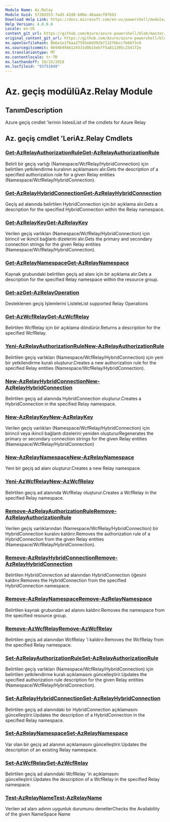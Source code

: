 ```yaml
---
Module Name: Az.Relay
Module Guid: 5728d353-7ad5-42d8-b00a-46aaecf07b91
Download Help Link: https://docs.microsoft.com/en-us/powershell/module/az.relay
Help Version: 4.0.0.0
Locale: en-US
content_git_url: https://github.com/Azure/azure-powershell/blob/master/src/Relay/Relay/help/Az.Relay.md
original_content_git_url: https://github.com/Azure/azure-powershell/blob/master/src/Relay/Relay/help/Az.Relay.md
ms.openlocfilehash: 8b6e1e1fbaa27593e6d392b7132fbbccfb66f3c6
ms.sourcegitcommit: 0b94b9566124331d0b15eb7f5a811305c254172e
ms.translationtype: MT
ms.contentlocale: tr-TR
ms.lasthandoff: 10/15/2019
ms.locfileid: "93751048"
---
```

# <span data-ttu-id="2dc23-101">Az. geçiş modülü</span><span class="sxs-lookup"><span data-stu-id="2dc23-101">Az.Relay Module</span></span>
## <span data-ttu-id="2dc23-102">Tanım</span><span class="sxs-lookup"><span data-stu-id="2dc23-102">Description</span></span>
<span data-ttu-id="2dc23-103">Azure geçiş cmdlet 'lerinin listesi</span><span class="sxs-lookup"><span data-stu-id="2dc23-103">List of the cmdlets for Azure Relay</span></span>

## <span data-ttu-id="2dc23-104">Az. geçiş cmdlet 'Leri</span><span class="sxs-lookup"><span data-stu-id="2dc23-104">Az.Relay Cmdlets</span></span>
### [<span data-ttu-id="2dc23-105">Get-AzRelayAuthorizationRule</span><span class="sxs-lookup"><span data-stu-id="2dc23-105">Get-AzRelayAuthorizationRule</span></span>](Get-AzRelayAuthorizationRule.md)
<span data-ttu-id="2dc23-106">Belirli bir geçiş varlığı (Namespace/WcfRelay/HybridConnection) için belirtilen yetkilendirme kuralının açıklamasını alır.</span><span class="sxs-lookup"><span data-stu-id="2dc23-106">Gets the description of a specified authorization rule for a given Relay entities (Namespace/WcfRelay/HybridConnection).</span></span>

### [<span data-ttu-id="2dc23-107">Get-AzRelayHybridConnection</span><span class="sxs-lookup"><span data-stu-id="2dc23-107">Get-AzRelayHybridConnection</span></span>](Get-AzRelayHybridConnection.md)
<span data-ttu-id="2dc23-108">Geçiş ad alanında belirtilen HybridConnection için bir açıklama alır.</span><span class="sxs-lookup"><span data-stu-id="2dc23-108">Gets a description for the specified HybridConnection within the Relay namespace.</span></span>

### [<span data-ttu-id="2dc23-109">Get-AzRelayKey</span><span class="sxs-lookup"><span data-stu-id="2dc23-109">Get-AzRelayKey</span></span>](Get-AzRelayKey.md)
<span data-ttu-id="2dc23-110">Verilen geçiş varlıkları (Namespace/WcfRelay/HybridConnection) için birincil ve ikincil bağlantı dizelerini alır.</span><span class="sxs-lookup"><span data-stu-id="2dc23-110">Gets the primary and secondary connection strings for the given Relay entities (Namespace/WcfRelay/HybridConnection).</span></span>

### [<span data-ttu-id="2dc23-111">Get-AzRelayNamespace</span><span class="sxs-lookup"><span data-stu-id="2dc23-111">Get-AzRelayNamespace</span></span>](Get-AzRelayNamespace.md)
<span data-ttu-id="2dc23-112">Kaynak grubundaki belirtilen geçiş ad alanı için bir açıklama alır.</span><span class="sxs-lookup"><span data-stu-id="2dc23-112">Gets a description for the specified Relay namespace within the resource group.</span></span>

### [<span data-ttu-id="2dc23-113">Get-az</span><span class="sxs-lookup"><span data-stu-id="2dc23-113">Get-AzRelayOperation</span></span>](Get-AzRelayOperation.md)
<span data-ttu-id="2dc23-114">Desteklenen geçiş Işlemlerini Listele</span><span class="sxs-lookup"><span data-stu-id="2dc23-114">List supported Relay Operations</span></span>

### [<span data-ttu-id="2dc23-115">Get-AzWcfRelay</span><span class="sxs-lookup"><span data-stu-id="2dc23-115">Get-AzWcfRelay</span></span>](Get-AzWcfRelay.md)
<span data-ttu-id="2dc23-116">Belirtilen WcfRelay için bir açıklama döndürür.</span><span class="sxs-lookup"><span data-stu-id="2dc23-116">Returns a description for the specified WcfRelay.</span></span>

### [<span data-ttu-id="2dc23-117">Yeni-AzRelayAuthorizationRule</span><span class="sxs-lookup"><span data-stu-id="2dc23-117">New-AzRelayAuthorizationRule</span></span>](New-AzRelayAuthorizationRule.md)
<span data-ttu-id="2dc23-118">Belirtilen geçiş varlıkları (Namespace/WcfRelay/HybridConnection) için yeni bir yetkilendirme kuralı oluşturur.</span><span class="sxs-lookup"><span data-stu-id="2dc23-118">Creates a new authorization rule for the specified Relay entities (Namespace/WcfRelay/HybridConnection).</span></span>

### [<span data-ttu-id="2dc23-119">New-AzRelayHybridConnection</span><span class="sxs-lookup"><span data-stu-id="2dc23-119">New-AzRelayHybridConnection</span></span>](New-AzRelayHybridConnection.md)
<span data-ttu-id="2dc23-120">Belirtilen geçiş ad alanında HybridConnection oluşturur.</span><span class="sxs-lookup"><span data-stu-id="2dc23-120">Creates a HybridConnection in the specified Relay namespace.</span></span>

### [<span data-ttu-id="2dc23-121">New-AzRelayKey</span><span class="sxs-lookup"><span data-stu-id="2dc23-121">New-AzRelayKey</span></span>](New-AzRelayKey.md)
<span data-ttu-id="2dc23-122">Verilen geçiş varlıkları (Namespace/WcfRelay/HybridConnection) için birincil veya ikincil bağlantı dizelerini yeniden oluşturur</span><span class="sxs-lookup"><span data-stu-id="2dc23-122">Regenerates the primary or secondary connection strings for the given Relay entities (Namespace/WcfRelay/HybridConnection)</span></span>

### [<span data-ttu-id="2dc23-123">New-AzRelayNamespace</span><span class="sxs-lookup"><span data-stu-id="2dc23-123">New-AzRelayNamespace</span></span>](New-AzRelayNamespace.md)
<span data-ttu-id="2dc23-124">Yeni bir geçiş ad alanı oluşturur.</span><span class="sxs-lookup"><span data-stu-id="2dc23-124">Creates a new Relay namespace.</span></span>

### [<span data-ttu-id="2dc23-125">Yeni-AzWcfRelay</span><span class="sxs-lookup"><span data-stu-id="2dc23-125">New-AzWcfRelay</span></span>](New-AzWcfRelay.md)
<span data-ttu-id="2dc23-126">Belirtilen geçiş ad alanında WcfRelay oluşturur.</span><span class="sxs-lookup"><span data-stu-id="2dc23-126">Creates a WcfRelay in the specified Relay namespace.</span></span>

### [<span data-ttu-id="2dc23-127">Remove-AzRelayAuthorizationRule</span><span class="sxs-lookup"><span data-stu-id="2dc23-127">Remove-AzRelayAuthorizationRule</span></span>](Remove-AzRelayAuthorizationRule.md)
<span data-ttu-id="2dc23-128">Verilen geçiş varlıklarından (Namespace/WcfRelay/HybridConnection) bir HybridConnection kuralını kaldırır.</span><span class="sxs-lookup"><span data-stu-id="2dc23-128">Removes the authorization rule of a HybridConnection from the given Relay entities (Namespace/WcfRelay/HybridConnection).</span></span>

### [<span data-ttu-id="2dc23-129">Remove-AzRelayHybridConnection</span><span class="sxs-lookup"><span data-stu-id="2dc23-129">Remove-AzRelayHybridConnection</span></span>](Remove-AzRelayHybridConnection.md)
<span data-ttu-id="2dc23-130">Belirtilen HybridConnection ad alanından HybridConnection öğesini kaldırır.</span><span class="sxs-lookup"><span data-stu-id="2dc23-130">Removes the HybridConnection from the specified HybridConnection namespace.</span></span>

### [<span data-ttu-id="2dc23-131">Remove-AzRelayNamespace</span><span class="sxs-lookup"><span data-stu-id="2dc23-131">Remove-AzRelayNamespace</span></span>](Remove-AzRelayNamespace.md)
<span data-ttu-id="2dc23-132">Belirtilen kaynak grubundan ad alanını kaldırır.</span><span class="sxs-lookup"><span data-stu-id="2dc23-132">Removes the namespace from the specified resource group.</span></span> 

### [<span data-ttu-id="2dc23-133">Remove-AzWcfRelay</span><span class="sxs-lookup"><span data-stu-id="2dc23-133">Remove-AzWcfRelay</span></span>](Remove-AzWcfRelay.md)
<span data-ttu-id="2dc23-134">Belirtilen geçiş ad alanından WcfRelay 'i kaldırır.</span><span class="sxs-lookup"><span data-stu-id="2dc23-134">Removes the WcfRelay from the specified Relay namespace.</span></span>

### [<span data-ttu-id="2dc23-135">Set-AzRelayAuthorizationRule</span><span class="sxs-lookup"><span data-stu-id="2dc23-135">Set-AzRelayAuthorizationRule</span></span>](Set-AzRelayAuthorizationRule.md)
<span data-ttu-id="2dc23-136">Belirtilen geçiş varlıkları (Namespace/WcfRelay/HybridConnection) için belirtilen yetkilendirme kuralı açıklamasını güncelleştirir.</span><span class="sxs-lookup"><span data-stu-id="2dc23-136">Updates the specified authorization rule description for the given Relay entities (Namespace/WcfRelay/HybridConnection).</span></span>

### [<span data-ttu-id="2dc23-137">Set-AzRelayHybridConnection</span><span class="sxs-lookup"><span data-stu-id="2dc23-137">Set-AzRelayHybridConnection</span></span>](Set-AzRelayHybridConnection.md)
<span data-ttu-id="2dc23-138">Belirtilen geçiş ad alanındaki bir HybridConnection açıklamasını güncelleştirir.</span><span class="sxs-lookup"><span data-stu-id="2dc23-138">Updates the description of a HybridConnection in the specified Relay namespace.</span></span>

### [<span data-ttu-id="2dc23-139">Set-AzRelayNamespace</span><span class="sxs-lookup"><span data-stu-id="2dc23-139">Set-AzRelayNamespace</span></span>](Set-AzRelayNamespace.md)
<span data-ttu-id="2dc23-140">Var olan bir geçiş ad alanının açıklamasını güncelleştirir.</span><span class="sxs-lookup"><span data-stu-id="2dc23-140">Updates the description of an existing Relay namespace.</span></span>

### [<span data-ttu-id="2dc23-141">Set-AzWcfRelay</span><span class="sxs-lookup"><span data-stu-id="2dc23-141">Set-AzWcfRelay</span></span>](Set-AzWcfRelay.md)
<span data-ttu-id="2dc23-142">Belirtilen geçiş ad alanındaki WcfRelay 'in açıklamasını güncelleştirir.</span><span class="sxs-lookup"><span data-stu-id="2dc23-142">Updates the description of a WcfRelay in the specified Relay namespace.</span></span>

### [<span data-ttu-id="2dc23-143">Test-AzRelayName</span><span class="sxs-lookup"><span data-stu-id="2dc23-143">Test-AzRelayName</span></span>](Test-AzRelayName.md)
<span data-ttu-id="2dc23-144">Verilen ad alanı adının uygunluk durumunu denetler</span><span class="sxs-lookup"><span data-stu-id="2dc23-144">Checks the Availability of the given NameSpace Name</span></span>


